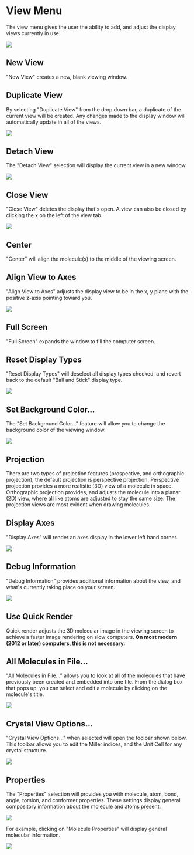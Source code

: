# View Menu

The view menu gives the user the ability to add, and adjust the display views currently in use.

![](../../_images/b1493a86-74ed-4651-a696-41c642b15aad.png)

## New View

"New View" creates a new, blank viewing window.

## Duplicate View

By selecting "Duplicate View" from the drop down bar, a duplicate of the current view will be created. Any changes made to the display window will automatically update in all of the views.

![](../../_images/duplicate-view.png)

## Detach View

The "Detach View" selection will display the current view in a new window.

![](../../_images/detach-view.png)

## Close View

"Close View" deletes the display that's open. A view can also be closed by clicking the x on the left of the view tab.

![](../../_images/close-view.png)

## Center

"Center" will align the molecule\(s\) to the middle of the viewing screen.

## Align View to Axes

"Align View to Axes" adjusts the display view to be in the x, y plane with the positive z-axis pointing toward you.

![](../../_images/align-view-to-axes.png)

## Full Screen

"Full Screen" expands the window to fill the computer screen.

## Reset Display Types

"Reset Display Types" will deselect all display types checked, and revert back to the default "Ball and Stick" display type.

![](../../_images/reset-display-types.png)

## Set Background Color...

The "Set Background Color..." feature will allow you to change the background color of the viewing window.

![](../../_images/set-background-color.png)

## Projection

There are two types of projection features \(prospective, and orthographic projection\), the default projection is perspective projection. Perspective projection provides a more realistic \(3D\) view of a molecule in space. Orthographic projection provides, and adjusts the molecule into a planar \(2D\) view, where all like atoms are adjusted to stay the same size. The projection views are most evident when drawing molecules.

## Display Axes

"Display Axes" will render an axes display in the lower left hand corner.

![](../../_images/display-axes.png)

## Debug Information

"Debug Information" provides additional information about the view, and what's currently taking place on your screen.

![](../../_images/debug-information.png)

## Use Quick Render

Quick render adjusts the 3D molecular image in the viewing screen to achieve a faster image rendering on slow computers. **On most modern \(2012 or later\) computers, this is not necessary.**

## All Molecules in File...

"All Molecules in File..." allows you to look at all of the molecules that have previously been created and embedded into one file. From the dialog box that pops up, you can select and edit a molecule by clicking on the molecule's title.

![](../../_images/all-molecules-in-file.png)

## Crystal View Options...

"Crystal View Options..." when selected will open the toolbar shown below. This toolbar allows you to edit the Miller indices, and the Unit Cell for any crystal structure.

![](../../_images/crystal-view-options.png)

## Properties

The "Properties" selection will provides you with molecule, atom, bond, angle, torsion, and conformer properties. These settings display general compository information about the molecule and atoms present.

![](../../_images/properties.png)

For example, clicking on "Molecule Properties" will display general molecular information.

![](../../_images/02fbd8fd-9d83-4089-ad33-5c4d419be83c.png)

